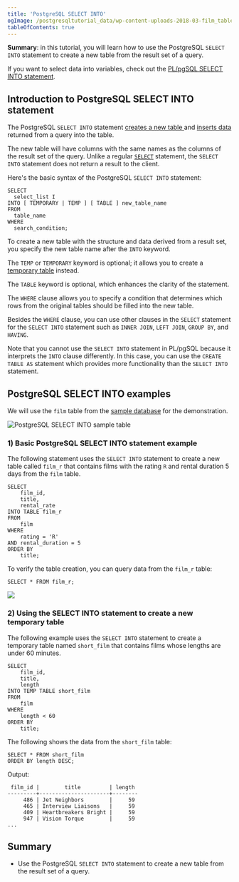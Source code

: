 ```yaml
---
title: 'PostgreSQL SELECT INTO'
ogImage: /postgresqltutorial_data/wp-content-uploads-2018-03-film_table.png
tableOfContents: true
---
```



**Summary**: in this tutorial, you will learn how to use the PostgreSQL `SELECT INTO` statement to create a new table from the result set of a query.





If you want to select data into variables, check out the [PL/pgSQL SELECT INTO statement](https://www.postgresqltutorial.com/plpgsql-select-into/).





## Introduction to PostgreSQL SELECT INTO statement





The PostgreSQL `SELECT INTO` statement [creates a new table ](/docs/postgresql/postgresql-create-table/)and [inserts data](https://www.postgresqltutorial.com/postgresql-tutorial/postgresql-insert) returned from a query into the table.





The new table will have columns with the same names as the columns of the result set of the query. Unlike a regular [`SELECT`](/docs/postgresql/postgresql-select) statement, the `SELECT INTO` statement does not return a result to the client.





Here's the basic syntax of the PostgreSQL `SELECT INTO` statement:





```
SELECT
  select_list I
INTO [ TEMPORARY | TEMP ] [ TABLE ] new_table_name
FROM
  table_name
WHERE
  search_condition;
```





To create a new table with the structure and data derived from a result set, you specify the new table name after the `INTO` keyword.





The `TEMP` or `TEMPORARY` keyword is optional; it allows you to create a [temporary table](/docs/postgresql/postgresql-temporary-table) instead.





The `TABLE` keyword is optional, which enhances the clarity of the statement.





The `WHERE` clause allows you to specify a condition that determines which rows from the original tables should be filled into the new table.





Besides the `WHERE` clause, you can use other clauses in the `SELECT` statement for the `SELECT INTO` statement such as `INNER JOIN`, `LEFT JOIN`, `GROUP BY`, and `HAVING`.





Note that you cannot use the `SELECT INTO` statement in PL/pgSQL because it interprets the `INTO` clause differently. In this case, you can use the `CREATE TABLE AS` statement which provides more functionality than the `SELECT INTO` statement.





## PostgreSQL SELECT INTO examples





We will use the `film` table from the [sample database](https://www.postgresqltutorial.com/postgresql-getting-started/postgresql-sample-database/) for the demonstration.





![PostgreSQL SELECT INTO sample table](/postgresqltutorial_data/wp-content-uploads-2018-03-film_table.png)





### 1) Basic PostgreSQL SELECT INTO statement example





The following statement uses the `SELECT INTO` statement to create a new table called `film_r` that contains films with the rating `R` and rental duration 5 days from the `film` table.





```
SELECT
    film_id,
    title,
    rental_rate
INTO TABLE film_r
FROM
    film
WHERE
    rating = 'R'
AND rental_duration = 5
ORDER BY
    title;
```





To verify the table creation, you can query data from the `film_r` table:





```
SELECT * FROM film_r;
```





![](/postgresqltutorial_data/wp-content-uploads-2020-07-PostgreSQL-Select-Into-Example.png)





### 2) Using the SELECT INTO statement to create a new temporary table





The following example uses the `SELECT INTO` statement to create a temporary table named `short_film` that contains films whose lengths are under 60 minutes.





```
SELECT
    film_id,
    title,
    length
INTO TEMP TABLE short_film
FROM
    film
WHERE
    length < 60
ORDER BY
    title;
```





The following shows the data from the `short_film` table:





```
SELECT * FROM short_film
ORDER BY length DESC;
```





Output:





```
 film_id |        title         | length
---------+----------------------+--------
     486 | Jet Neighbors        |     59
     465 | Interview Liaisons   |     59
     409 | Heartbreakers Bright |     59
     947 | Vision Torque        |     59
...
```





## Summary





- Use the PostgreSQL `SELECT INTO` statement to create a new table from the result set of a query.


